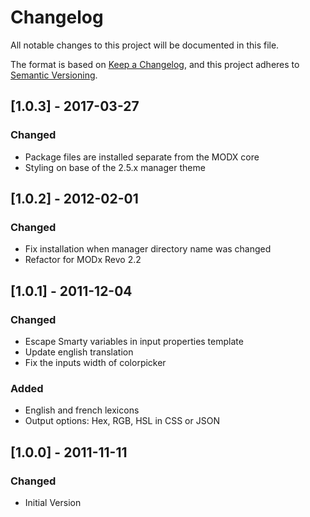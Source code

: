 # Changelog
All notable changes to this project will be documented in this file.

The format is based on [Keep a Changelog](https://keepachangelog.com/en/1.0.0/),
and this project adheres to [Semantic Versioning](https://semver.org/spec/v2.0.0.html).

## [1.0.3] - 2017-03-27
### Changed
- Package files are installed separate from the MODX core
- Styling on base of the 2.5.x manager theme

## [1.0.2] - 2012-02-01
### Changed
- Fix installation when manager directory name was changed
- Refactor for MODx Revo 2.2

## [1.0.1] - 2011-12-04
### Changed
- Escape Smarty variables in input properties template
- Update english translation
- Fix the inputs width of colorpicker
### Added
- English and french lexicons
- Output options: Hex, RGB, HSL in CSS or JSON

## [1.0.0] - 2011-11-11
### Changed
- Initial Version
